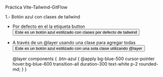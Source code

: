 Práctica Vite-Tailwind-GitFlow

1.- Botón azul con clases de tailwind 
  - Por defecto en el la etiqueta button
    <button className='bg-blue-500 cursor-pointer hover:bg-blue-600 transition-all duration-300 text-white p-2 rounded-md'>
      Este es un botón azul estilizado con clases por defecto de tailwind
    </button>

  - A través de un @layer usando una clase para agregar todas
    <button className='btn-azul'>Este es un botón azul estilizado con una sola clase utilizando @layer</button>

    @layer components {
      .btn-azul {
        @apply bg-blue-500 cursor-pointer hover:bg-blue-600 transition-all duration-300 text-white p-2 rounded-md;
      }
    }

